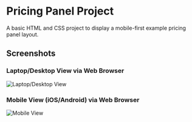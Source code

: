 # Pricing Panel Project

A basic HTML and CSS project to display a mobile-first example pricing panel layout.

## Screenshots

### Laptop/Desktop View via Web Browser

![Laptop/Desktop View](https://github.com/JDA7/Pricing-Panel-Project/assets/20347833/c782cc07-095a-4c45-8acc-7d82b495e0d0)

### Mobile View (iOS/Android) via Web Browser

![Mobile View](https://github.com/JDA7/Pricing-Panel-Project/assets/20347833/20c7f142-04c2-42b4-b73d-b539eafbe28e)
